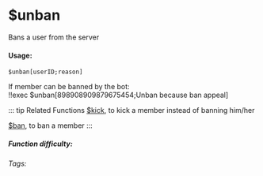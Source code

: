 # $unban
Bans a user from the server

#### Usage: 
`$unban[userID;reason]`

If member can be banned by the bot:
<br/>
<discord-messages>
	<discord-message :bot="false" role-color="#ffcc9a" author="Discord Moderator">
		!!exec $unban[898908909879675454;Unban because ban appeal]
	</discord-message>
</discord-messages>

::: tip Related Functions
[$kick](../Member/kick.md), to kick a member instead of banning him/her

[$ban](../Member/ban.md), to ban a member
:::

##### Function difficulty: <Badge type="warning" text="Medium" vertical="middle" /> 
###### Tags: <Badge type="tip" text="unban" vertical="middle" /> <Badge type="tip" text="unpunish" vertical="middle" /> <Badge type="tip" text="member" vertical="middle" /> <Badge type="tip" text="moderation" vertical="middle" /> <Badge type="tip" text="moderator" vertical="middle" />

